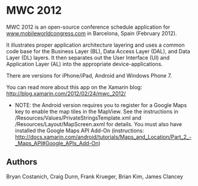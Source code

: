 MWC 2012
========

MWC 2012 is an open-source conference schedule application for www.mobileworldcongress.com in Barcelona, Spain (February 2012).

It illustrates proper application architecture layering and uses a common code base for the Business Layer (BL), Data Access Layer (DAL), and Data Layer (DL) layers. It then separates out the User Interface (UI) and Application Layer (AL) into the appropriate device-applications.

There are versions for iPhone/iPad, Android and Windows Phone 7.

You can read more about this app on the Xamarin blog: http://blog.xamarin.com/2012/02/24/mwc_2012/

* NOTE: the Android version requires you to register for a Google Maps key to enable the map tiles in the MapView. See the 
instructions in /Resources/Values/PrivateStringsTemplate.xml and /Resources/Layout/MapScreen.axml for details. You must also
have installed the Google Maps API Add-On (instructions: http://docs.xamarin.com/android/tutorials/Maps_and_Location/Part_2_-_Maps_API#Google_APIs_Add-On)


Authors
-------

Bryan Costanich, 
Craig Dunn,
Frank Krueger, 
Brian Kim, 
James Clancey